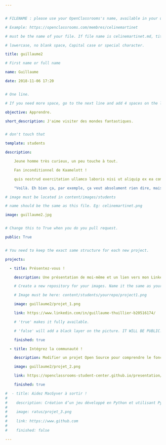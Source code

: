 ```yaml
---


# FILENAME : please use your OpenClassrooms's name, available in your url.

# Example: https://openclassrooms.com/membres/celinemartinet

# must be the name of your file. If file name is celinemartinet.md, title is celinemartinet.

# lowercase, no blank space, Capital case or special character.

title: guillaume2

# First name or full name

name: Guillaume

date: 2018-11-06 17:20


# One line.

# If you need more space, go to the next line and add 4 spaces on the left, as in 'description'.

objective: Apprendre.

short_description: J'aime visiter des mondes fantastiques.


# don't touch that

template: students

description:

    Jeune homme très curieux, un peu touche à tout.

    Fan inconditionnel de Kaamelott !

    quis nostrud exercitation ullamco laboris nisi ut aliquip ex ea commodo

    "Voilà. Eh bien ça, par exemple, ça veut absolument rien dire, mais l’effet reste le même."

# image must be located in content/images/students

# name should be the same as this file. Eg: celinemartinet.png

image: guillaume2.jpg


# Change this to True when you do you pull request.

public: True


# You need to keep the exact same structure for each new project.

projects:

  - title: Présentez-vous !

    description: Une présentation de moi-même et un lien vers mon LinkedIn.

    # Create a new repository for your images. Name it the same as your nickname and profile picture.

    # Image must be here: content/students/yourrepo/project1.png

    image: guillaume2/projet_1.png

    link: https://www.linkedin.com/in/guillaume-thuillier-b20516174/

    # 'true' makes it fully available.

    # 'false' will add a black layer on the picture. IT WILL BE PUBLIC!

    finished: true

  - title: Intégrez la communauté !

    description: Modifier un projet Open Source pour comprendre le fonctionnement de Git, de Github et des pull requests. 

    image: guillaume2/projet_2.png

    link: https://openclassrooms-student-center.github.io/presentation/students/guillaume2.html

    finished: true

#  - title: Aidez MacGyver à sortir !
#
#    description: Création d’un jeu développé en Python et utilisant PyGame.
#
#    image: ratus/projet_3.png
#
#    link: https://www.github.com
#
#    finished: false

---
```

